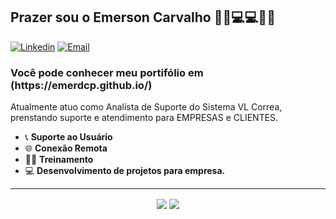 <h2>Prazer sou o Emerson Carvalho 👦🏻💻💻💡💡</h2>

[![Linkedin](https://img.shields.io/badge/-LinkedIn-blue?style=flat&logo=Linkedin&logoColor=white)](https://www.linkedin.com/in/emerson-carvalho-3b298290)
[![Email](https://img.shields.io/badge/-Outlook-blue?style=flat&logo=Mail&logoColor=white)](mailto:emersoncarvalho@hotmail.com.br)
<h3>Você pode conhecer meu portifólio em (https://emerdcp.github.io/)</h3>

Atualmente atuo como Analísta de Suporte do Sistema VL Correa, prenstando suporte e atendimento para EMPRESAS e CLIENTES.

- 📞 <b>Suporte ao Usuário</b>
- 🌐 <b>Conexão Remota</b>
- 🧑‍🎓  <b>Treinamento</b>
- 💻 <b>Desenvolvimento de projetos para empresa.</b>
<hr>
<p align="center"> 
  <img align="center" src="https://github-readme-stats.vercel.app/api?username=emerdcp&show_icons=true&layout=compact" />
  <img align="center" src="https://github-readme-stats.vercel.app/api/top-langs/?username=emerdcp&show_icons=true&layout=compact" />
</p>